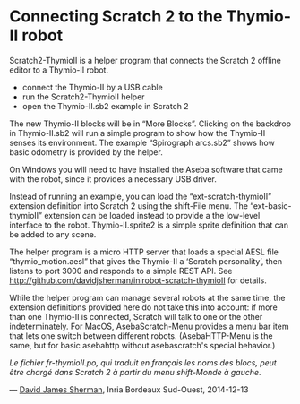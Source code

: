 # Connecting Scratch 2 to the Thymio-II robot

Scratch2-ThymioII is a helper program that connects the Scratch 2 offline editor to a Thymio-II robot.

- connect the Thymio-II by a USB cable
- run the Scratch2-ThymioII helper
- open the Thymio-II.sb2 example in Scratch 2

The new Thymio-II blocks will be in “More Blocks”. Clicking on the backdrop in Thymio-II.sb2 will run a simple program to show how the Thymio-II senses its environment. The example “Spirograph arcs.sb2” shows how basic odometry is provided by the helper.

On Windows you will need to have installed the Aseba software that came with the robot, since it provides a necessary USB driver.

Instead of running an example, you can load the “ext-scratch-thymioII” extension definition into Scratch 2 using the shift-File menu. The “ext-basic-thymioII” extension can be loaded instead to provide a the low-level interface to the robot. Thymio-II.sprite2 is a simple sprite definition that can be added to any scene.

The helper program is a micro HTTP server that loads a special AESL file “thymio_motion.aesl” that gives the Thymio-II a ‘Scratch personality’, then listens to port 3000 and responds to a simple REST API. See http://github.com/davidjsherman/inirobot-scratch-thymioII for details.

While the helper program can manage several robots at the same time, the extension definitions provided here do not take this into account: if more than one Thymio-II is connected, Scratch will talk to one or the other indeterminately. For MacOS, AsebaScratch-Menu provides a menu bar item that lets one switch between different robots. (AsebaHTTP-Menu is the same, but for basic asebahttp without asebascratch's special behavior.)

*Le fichier fr-thymioII.po, qui traduit en français les noms des blocs, peut être chargé dans Scratch 2 à partir du menu shift-Monde à gauche*.

— [David James Sherman](mailto:david.sherman@inria.fr), Inria Bordeaux Sud-Ouest, 2014-12-13